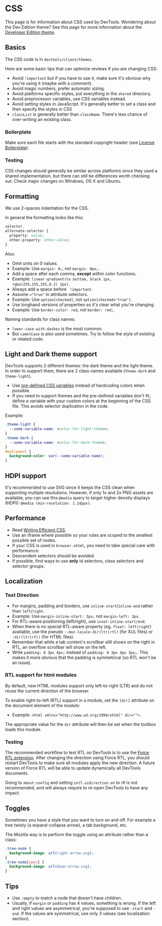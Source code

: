# CSS

This page is for information about CSS used by DevTools. Wondering about the Dev Edition theme? See this page for more information about the [Developer Edition theme](https://wiki.mozilla.org/DevTools/Developer_Edition_Theme).

## Basics

The CSS code is in `devtools/client/themes`.

Here are some basic tips that can optimize reviews if you are changing CSS:

* Avoid `!important` but if you have to use it, make sure it's obvious why you're using it (maybe with a comment).
* Avoid magic numbers, prefer automatic sizing.
* Avoid platforms specific styles, put everything in the `shared` directory.
* Avoid preprocessor variables, use CSS variables instead.
* Avoid setting styles in JavaScript. It's generally better to set a class and then specify the styles in CSS
* `classList` is generally better than `className`. There's less chance of over-writing an existing class.

### Boilerplate

Make sure each file starts with the standard copyright header (see [License Boilerplate](https://www.mozilla.org/MPL/headers/)).

### Testing

CSS changes should generally be similar across platforms since they used a shared implementation, but there can still be differences worth checking out. Check major changes on Windows, OS X and Ubuntu.

## Formatting

We use 2-spaces indentation for the CSS.

In general the formatting looks like this:

```css
selector,
alternate-selector {
  property: value;
  other-property: other-value;
}
```
<!--TODO: add examples for long shorthand properties, and multi-valued properties (background, font-family, ...)-->
Also:

* Omit units on 0 values.
 * Example: Use `margin: 0;`, not `margin: 0px;`.
* Add a space after each comma, **except** within color functions.
 * Example: `linear-gradient(to bottom, black 1px, rgba(255,255,255,0.2) 1px)`.
* Always add a space before ` !important`.
* Assume `="true"` in attribute selectors.
 * Example: Use `option[checked]`, not `option[checked="true"]`.
* Use longhand versions of properties so it's clear what you're changing.
 * Example: Use `border-color: red`, not `border: red;`.

Naming standards for class names:

* `lower-case-with-dashes` is the most common.
* But `camelCase` is also used sometimes. Try to follow the style of existing or related code.

## Light and Dark theme support

DevTools supports 2 different themes: the dark theme and the light theme. In order to support them, there are 2 class names available (`theme-dark` and `theme-light`).

* Use [pre-defined CSS variables](https://developer.mozilla.org/en-US/docs/Tools/DevToolsColors) instead of hardcoding colors when possible.
* If you need to support themes and the pre-defined variables don't fit, define a variable with your custom colors at the beginning of the CSS file. This avoids selector duplication in the code.

Example:

```css
.theme-light {
  --some-variable-name: <color-for-light-theme>;
}
.theme-dark {
  --some-variable-name: <color-for-dark-theme>;
}
#myElement {
  background-color: var(--some-variable-name);
}
```

## HDPI support

It's recommended to use SVG since it keeps the CSS clean when supporting multiple resolutions. However, if only 1x and 2x PNG assets are available, you can use this `@media` query to target higher density displays (HDPI): `@media (min-resolution: 1.1dppx)`. <!--TODO an example would be good here-->

## Performance

* Read [Writing Efficient CSS](https://developer.mozilla.org/en-US/docs/Web/Guide/CSS/Writing_efficient_CSS).
* Use an iframe where possible so your rules are scoped to the smallest possible set of nodes.<!--TODO: is this still true? and also refine exactly when it is appropriate to use an iframe. Examples might help-->
* If your CSS is used in `browser.xhtml`, you need to take special care with performance:
 * Descendent selectors should be avoided.
 * If possible, find ways to use **only** id selectors, class selectors and selector groups.

## Localization

### Text Direction
* For margins, padding and borders, use `inline-start`/`inline-end` rather than `left`/`right`.
 * Example: Use `margin-inline-start: 3px;` not `margin-left: 3px`.
* For RTL-aware positioning (left/right), use `inset-inline-start/end`.
* When there is no special RTL-aware property (eg. `float: left|right`) available, use the pseudo `:-moz-locale-dir(ltr|rtl)` (for XUL files) or `:dir(ltr|rtl)` (for HTML files).
* Remember that while a tab content's scrollbar still shows on the right in RTL, an overflow scrollbar will show on the left.
* Write `padding: 0 3px 4px;` instead of `padding: 0 3px 4px 3px;`. This makes it more obvious that the padding is symmetrical (so RTL won't be an issue).

### RTL support for html modules

By default, new HTML modules support only left-to-right (LTR) and do not reuse the current direction of the browser.

To enable right-to-left (RTL) support in a module, set the `[dir]` attribute on the document element of the module:
* Example: `<html xmlns="http://www.w3.org/1999/xhtml" dir="">`.

The appropriate value for the `dir` attribute will then be set when the toolbox loads this module.

### Testing

The recommended workflow to test RTL on DevTools is to use the [Force RTL extension](https://addons.mozilla.org/en-US/firefox/addon/force-rtl/). After changing the direction using Force RTL, you should restart DevTools to make sure all modules apply the new direction. A future version of Force RTL will be able to update dynamically all DevTools documents.<!--TODO: update when the fate of this addon/webextension is known--> 

Going to `about:config` and setting `intl.uidirection.en` to rtl is not recommended, and will always require to re-open DevTools to have any impact.

## Toggles

Sometimes you have a style that you want to turn on and off. For example a tree twisty (a expand-collapse arrow), a tab background, etc.

The Mozilla way is to perform the toggle using an attribute rather than a class:

```css
.tree-node {
  background-image: url(right-arrow.svg);
}
.tree-node[open] {
  background-image: url(down-arrow.svg);
}
```

## Tips

* Use `:empty` to match a node that doesn't have children.
* Usually, if `margin` or `padding` has 4 values, something is wrong. If the left and right values are asymmetrical, you're supposed to use `-start` and `-end`. If the values are symmetrical, use only 3 values (see localization section).

